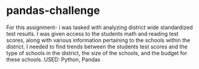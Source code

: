 # pandas-challenge
For this assignment- i was tasked with analyzing district wide standardized test results. I was given access to the students math and reading test scores, along with various information pertaining to the schools within the district. I needed to find trends between the students test scores and the type of schools in the district, the size of the schools, and the budget for these schools. 
USED:
Python,
Pandas

